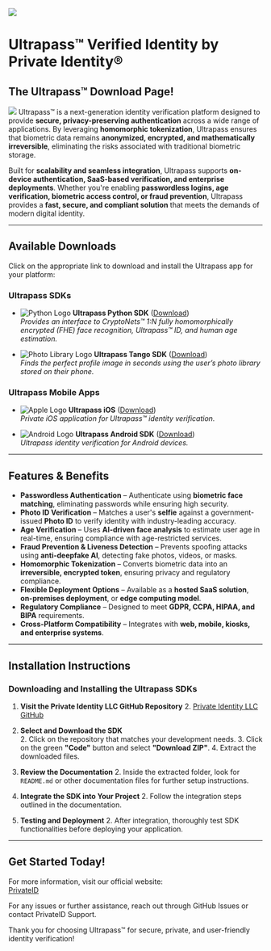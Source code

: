 ![](https://privateid-cms.s3.us-east-1.amazonaws.com/large_1_2_f8e1fee2ec.png)
# Ultrapass™ Verified Identity by Private Identity®
## The Ultrapass™ Download Page! 
![](https://icon-library.com/images/icon-download-png/icon-download-png-0.jpg)
Ultrapass™ is a next-generation identity verification platform designed to provide **secure, privacy-preserving authentication** across a wide range of applications. By leveraging **homomorphic tokenization**, Ultrapass ensures that biometric data remains **anonymized, encrypted, and mathematically irreversible**, eliminating the risks associated with traditional biometric storage.

Built for **scalability and seamless integration**, Ultrapass supports **on-device authentication, SaaS-based verification, and enterprise deployments**. Whether you're enabling **passwordless logins, age verification, biometric access control, or fraud prevention**, Ultrapass provides a **fast, secure, and compliant solution** that meets the demands of modern digital identity.

---

## Available Downloads

Click on the appropriate link to download and install the Ultrapass app for your platform:

### Ultrapass SDKs

- ![Python Logo](https://upload.wikimedia.org/wikipedia/commons/c/c3/Python-logo-notext.svg) **Ultrapass Python SDK** ([Download](https://github.com/privateid/cryptonets-python-sdk))  
	  *Provides an interface to CryptoNets™ 1:N fully homomorphically encrypted (FHE) face recognition, Ultrapass™ ID, and human age estimation.*

- ![Photo Library Logo](https://upload.wikimedia.org/wikipedia/commons/3/3a/Apps_photos.svg) **Ultrapass Tango SDK** ([Download](https://github.com/privateid/tango-python-sdk))  
	  *Finds the perfect profile image in seconds using the user’s photo library stored on their phone.*

### Ultrapass Mobile Apps

- ![Apple Logo](https://upload.wikimedia.org/wikipedia/commons/f/fa/Apple_logo_black.svg) **Ultrapass iOS** ([Download](https://github.com/privateid/cryptonets-ios))  
	  *Private iOS application for Ultrapass™ identity verification.*

- ![Android Logo](https://upload.wikimedia.org/wikipedia/commons/d/d7/Android_robot.svg) **Ultrapass Android SDK** ([Download](https://github.com/privateid/cryptonets-android-sdk))  
	  *Ultrapass identity verification for Android devices.*

---

## Features & Benefits

- **Passwordless Authentication** – Authenticate using **biometric face matching**, eliminating passwords while ensuring high security.
- **Photo ID Verification** – Matches a user's **selfie** against a government-issued **Photo ID** to verify identity with industry-leading accuracy.
- **Age Verification** – Uses **AI-driven face analysis** to estimate user age in real-time, ensuring compliance with age-restricted services.
- **Fraud Prevention & Liveness Detection** – Prevents spoofing attacks using **anti-deepfake AI**, detecting fake photos, videos, or masks.
- **Homomorphic Tokenization** – Converts biometric data into an **irreversible, encrypted token**, ensuring privacy and regulatory compliance.
- **Flexible Deployment Options** – Available as a **hosted SaaS solution**, **on-premises deployment**, or **edge computing model**.
- **Regulatory Compliance** – Designed to meet **GDPR, CCPA, HIPAA, and BIPA** requirements.
- **Cross-Platform Compatibility** – Integrates with **web, mobile, kiosks, and enterprise systems**.

---

## Installation Instructions

### Downloading and Installing the Ultrapass SDKs

1. **Visit the Private Identity LLC GitHub Repository**
   2. [Private Identity LLC GitHub](https://github.com/privateid)

2. **Select and Download the SDK**  
   2. Click on the repository that matches your development needs.
   3. Click on the green **"Code"** button and select **"Download ZIP"**.
   4. Extract the downloaded files.

3. **Review the Documentation**
   2. Inside the extracted folder, look for `README.md` or other documentation files for further setup instructions.

4. **Integrate the SDK into Your Project**
   2. Follow the integration steps outlined in the documentation.

5. **Testing and Deployment**
   2. After integration, thoroughly test SDK functionalities before deploying your application.

---

## Get Started Today!

For more information, visit our official website:  
[PrivateID](https://www.privateid.com)

For any issues or further assistance, reach out through GitHub Issues or contact PrivateID Support.

Thank you for choosing Ultrapass™ for secure, private, and user-friendly identity verification!
